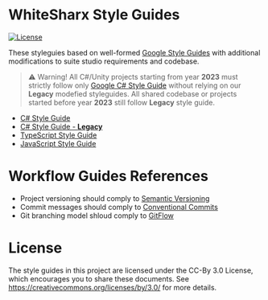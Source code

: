 # WhiteSharx Style Guides

[![License](https://img.shields.io/static/v1?label=License&message=CC%20BY%203.0&style=for-the-badge&logo=creative-commons&color=EF9421)](https://creativecommons.org/licenses/by/3.0/)

These styleguies based on well-formed [Google Style Guides](https://google.github.io/styleguide/) with
additional modifications to suite studio requirements and codebase.

> ⚠️ Warning! All C#/Unity projects starting from year **2023** must strictly follow only [Google C# Style Guide](https://google.github.io/styleguide/csharp-style.html) without relying on our **Legacy** modefied styleguides. All shared codebase or projects started before year **2023** still follow **Legacy** style guide.

* [C# Style Guide](https://google.github.io/styleguide/csharp-style.html)
* [C# Style Guide - **Legacy**](https://github.com/whitesharx/styleguide/blob/develop/csharp-legacy/csharp-style.md)
* [TypeScript Style Guide](https://google.github.io/styleguide/tsguide.html)
* [JavaScript Style Guide](https://google.github.io/styleguide/jsguide.html)

# Workflow Guides References

* Project versioning should comply to [Semantic Versioning](https://semver.org/)
* Commit messages should comply to [Conventional Commits](https://www.conventionalcommits.org/)
* Git branching model shloud comply to [GitFlow](https://github.com/nvie/gitflow)

# License

The style guides in this project are licensed under the CC-By 3.0 License, which encourages you to
share these documents. See https://creativecommons.org/licenses/by/3.0/ for more details.
